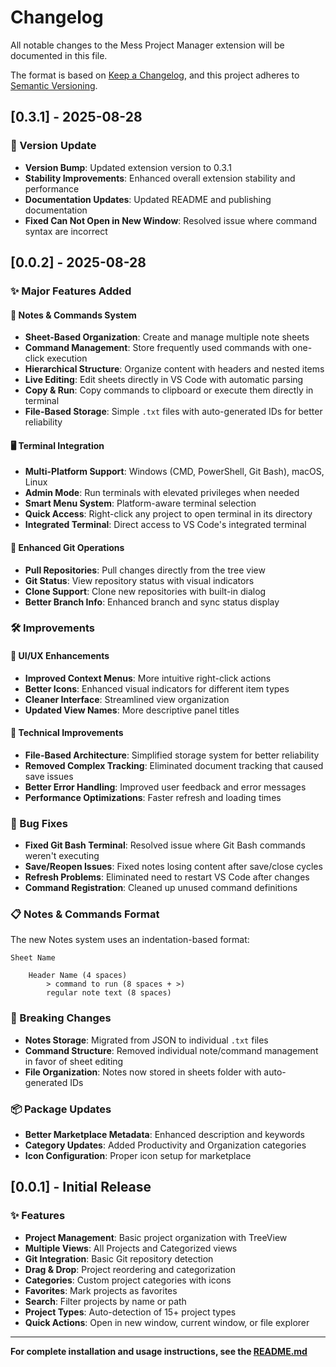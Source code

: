 # Changelog

All notable changes to the Mess Project Manager extension will be documented in this file.

The format is based on [Keep a Changelog](https://keepachangelog.com/en/1.0.0/),
and this project adheres to [Semantic Versioning](https://semver.org/spec/v2.0.0.html).

## [0.3.1] - 2025-08-28

### 🎯 Version Update
- **Version Bump**: Updated extension version to 0.3.1
- **Stability Improvements**: Enhanced overall extension stability and performance
- **Documentation Updates**: Updated README and publishing documentation
- **Fixed Can Not Open in New Window**: Resolved issue where command syntax are incorrect

## [0.0.2] - 2025-08-28

### ✨ Major Features Added

#### 📝 Notes & Commands System
- **Sheet-Based Organization**: Create and manage multiple note sheets
- **Command Management**: Store frequently used commands with one-click execution
- **Hierarchical Structure**: Organize content with headers and nested items
- **Live Editing**: Edit sheets directly in VS Code with automatic parsing
- **Copy & Run**: Copy commands to clipboard or execute them directly in terminal
- **File-Based Storage**: Simple `.txt` files with auto-generated IDs for better reliability

#### 🖥️ Terminal Integration
- **Multi-Platform Support**: Windows (CMD, PowerShell, Git Bash), macOS, Linux
- **Admin Mode**: Run terminals with elevated privileges when needed
- **Smart Menu System**: Platform-aware terminal selection
- **Quick Access**: Right-click any project to open terminal in its directory
- **Integrated Terminal**: Direct access to VS Code's integrated terminal

#### 🔄 Enhanced Git Operations
- **Pull Repositories**: Pull changes directly from the tree view
- **Git Status**: View repository status with visual indicators
- **Clone Support**: Clone new repositories with built-in dialog
- **Better Branch Info**: Enhanced branch and sync status display

### 🛠️ Improvements

#### 🎨 UI/UX Enhancements
- **Improved Context Menus**: More intuitive right-click actions
- **Better Icons**: Enhanced visual indicators for different item types
- **Cleaner Interface**: Streamlined view organization
- **Updated View Names**: More descriptive panel titles

#### 🔧 Technical Improvements
- **File-Based Architecture**: Simplified storage system for better reliability
- **Removed Complex Tracking**: Eliminated document tracking that caused save issues
- **Better Error Handling**: Improved user feedback and error messages
- **Performance Optimizations**: Faster refresh and loading times

### 🐛 Bug Fixes
- **Fixed Git Bash Terminal**: Resolved issue where Git Bash commands weren't executing
- **Save/Reopen Issues**: Fixed notes losing content after save/close cycles
- **Refresh Problems**: Eliminated need to restart VS Code after changes
- **Command Registration**: Cleaned up unused command definitions

### 📋 Notes & Commands Format

The new Notes system uses an indentation-based format:

```text
Sheet Name

    Header Name (4 spaces)
        > command to run (8 spaces + >)
        regular note text (8 spaces)
```

### 🎯 Breaking Changes
- **Notes Storage**: Migrated from JSON to individual `.txt` files
- **Command Structure**: Removed individual note/command management in favor of sheet editing
- **File Organization**: Notes now stored in sheets folder with auto-generated IDs

### 📦 Package Updates
- **Better Marketplace Metadata**: Enhanced description and keywords
- **Category Updates**: Added Productivity and Organization categories
- **Icon Configuration**: Proper icon setup for marketplace

## [0.0.1] - Initial Release

### ✨ Features
- **Project Management**: Basic project organization with TreeView
- **Multiple Views**: All Projects and Categorized views
- **Git Integration**: Basic Git repository detection
- **Drag & Drop**: Project reordering and categorization
- **Categories**: Custom project categories with icons
- **Favorites**: Mark projects as favorites
- **Search**: Filter projects by name or path
- **Project Types**: Auto-detection of 15+ project types
- **Quick Actions**: Open in new window, current window, or file explorer

---

**For complete installation and usage instructions, see the [README.md](README.md)**